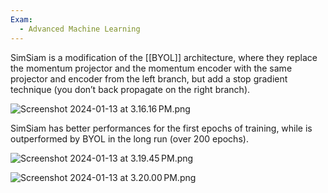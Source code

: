 ```yaml
---
Exam:
  - Advanced Machine Learning
---
```

SimSiam is a modification of the [[BYOL]] architecture, where they replace the momentum projector and the momentum encoder with the same projector and encoder from the left branch, but add a stop gradient technique (you don’t back propagate on the right branch).

![Screenshot 2024-01-13 at 3.16.16 PM.png](Screenshot_2024-01-13_at_3.16.16_PM.jpeg)

SimSiam has better performances for the first epochs of training, while is outperformed by BYOL in the long run (over 200 epochs).

![Screenshot 2024-01-13 at 3.19.45 PM.png](Screenshot_2024-01-13_at_3.19.45_PM.jpeg)

![Screenshot 2024-01-13 at 3.20.00 PM.png](Screenshot_2024-01-13_at_3.20.00_PM.jpeg)
